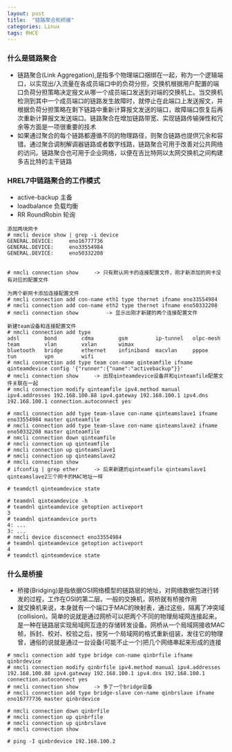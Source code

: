```yaml
---
layout: post
title:  "链路聚合和桥接"
categories: Linux
tags: RHCE
---
```


### 什么是链路聚合

*    链路聚合(Link Aggregation),是指多个物理端口捆绑在一起，称为一个逻辑端口，以实现出/入流量在各成员端口中的负荷分担，交换机根据用户配置的端口负荷分担策略决定报文从哪一个成员端口发送到对端的交换机上。当交换机检测到其中一个成员端口的链路发生故障时，就停止在此端口上发送报文，并根据负荷分担策略在剩下链路中重新计算报文发送的端口，故障端口恢复后再次重新计算报文发送端口。链路聚合在增加链路带宽、实现链路传输弹性和冗余等方面是一项很重要的技术
*    如果通过聚合的每个链路都遵循不同的物理路径，则聚合链路也提供冗余和容错。通过聚合调制解调器链路或者数字线路，链路聚合可用于改善对公共网络的访问。链路聚合也可用于企业网络，以便在吉比特网以太网交换机之间构建多吉比特的主干链路

### HREL7中链路聚合的工作模式

*    active-backup	主备
*    loadbalance	负载均衡
*    RR RoundRobin	轮询


```
添加两块网卡
# nmcli device show | grep -i device
GENERAL.DEVICE:		eno16777736
GENERAL.DEVICE:		eno33554984
GENERAL.DEVICE:		eno50332208


# nmcli connection show		-> 只有默认网卡的连接配置文件，刚才新添加的网卡没有对应的配置文件

为两个新网卡添加连接配置文件
# nmcli connection add con-name eth1 type thernet ifname eno33554984
# nmcli connection add con-name eth2 type thernet ifname eno50332208
# nmcli connection show         -> 显示出刚才新建的两个连接配置文件

新建team设备和连接配置文件
# nmcli connection add type 
adsl        bond        cdma        gsm         ip-tunnel   olpc-mesh   team        vlan        vxlan       wimax       
bluetooth   bridge      ethernet    infiniband  macvlan     pppoe       tun         vpn         wifi        
# nmcli connection add type team con-name qinteamfile ifname qinteamdevice config '{"runner":{"name":"activebackup"}}'
# nmcli connection show		-> 出现qinteamdevice设备并和qinteamfile配置文件关联在一起
# nmcli connection modify qinteamfile ipv4.method manual ipv4.addresses 192.168.100.88 ipv4.gateway 192.168.100.1 ipv4.dns 192.168.100.1 connection.autoconnect yes

# nmcli connection add type team-slave con-name qinteamslave1 ifname eno33554984 master qinteamfile
# nmcli connection add type team-slave con-name qinteamslave2 ifname eno50332208 master qinteamfile
# nmcli connection down qinteamfile
# nmcli connection up qinteamfile
# nmcli connection up qinteamslave1
# nmcli connection up qinteamslave2
# nmcli connection show 
# ifconfig | grep ether		-> 后来新建的qinteamfile qinteamslave1 qinteamslave2三个网卡的MAC地址一样

# teamdctl qinteamdevice state

# teamdnl qinteamdevice -h
# teamdnl qinteamdevice getoption activeport
3
# teamdnl qinteamdevice ports
4: ...
3: ...
# nmcli device disconnect eno33554984
# teamdnl qinteamdevice getoption activeport
4
# teamdctl qinteamdevice state

```

### 什么是桥接

*    桥接(Bridging)是指依据OSI网络模型的链路层的地址，对网络数据包进行转发的过程，工作在OSI的第二层。一般的交换机，网桥就有桥接作用
*    就交换机来说，本身就有一个端口于MAC的映射表，通过这些，隔离了冲突域(collision)。简单的说就是通过网桥可以把两个不同的物理局域网连接起来，是一种在链路层实现局域网互连的存储转发设备。网桥从一个局域网接收MAC帧，拆封、校对、校验之后，按另一个局域网的格式重新组装，发往它的物理曾，通俗的说就是通过一台设备(可能不止一个)把几个网络串起来形成的连接


```
# nmcli connection add type bridge con-name qinbrfile ifname qinbrdevice
# nmcli connection modify qinbrfile ipv4.method manual ipv4.addresses 192.168.100.88 ipv4.gateway 192.168.100.1 ipv4.dns 192.168.100.1 connection.autoconnect yes
# nmcli connection show		-> 多了一个bridge设备
# nmcli connection add type bridge-slave con-name qinbrslave ifname eno16777736 master qinbrdevice

# nmcli connection down qinbrfile
# nmcli connection up qinbrfile
# nmcli connection up qinbrslave
# nmcli connection show

# ping -I qinbrdevice 192.168.100.2

```
